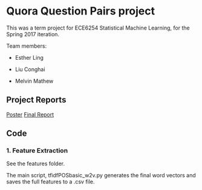 # Quora Question Pairs project

This was a term project for ECE6254 Statistical Machine Learning, for the Spring 2017 iteration.

Team members:

- Esther Ling

- Liu Conghai

- Melvin Mathew

## Project Reports
[Poster](https://github.com/lefthandwriter/QuoraQuestionPairs/blob/master/Poster.pdf)
[Final Report](https://github.com/lefthandwriter/QuoraQuestionPairs/blob/master/FinalReport.pdf)

## Code
### 1. Feature Extraction
See the features folder.

The main script, tfidfPOSbasic_w2v.py generates the final word vectors and saves the full features to a .csv file.